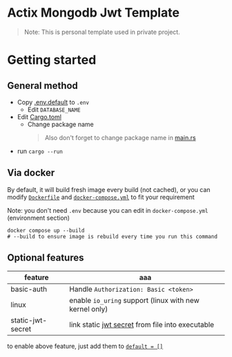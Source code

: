 # Actix Mongodb Jwt Template

> Note: This is personal template used in private project.

# Getting started

## General method

+ Copy [.env.default](.env.default) to `.env`
    + Edit `DATABASE_NAME`
+ Edit [Cargo.toml](Cargo.toml)
    + Change package name
      > Also don't forget to change package name in [main.rs](bin/main.rs)
+ run `cargo --run`

## Via docker

By default, it will build fresh image every build (not cached), or you can modify [`Dockerfile`](Dockerfile)
and [`docker-compose.yml`](docker-compose.yml) to fit your requirement

Note: you don't need `.env` because you can edit in `docker-compose.yml` (environment section)
```shell
docker compose up --build
# --build to ensure image is rebuild every time you run this command
```

## Optional features

| feature           | aaa                                                            |
|-------------------|----------------------------------------------------------------|
| basic-auth        | Handle `Authorization: Basic <token>`                          |
| linux             | enable `io_uring` support  (linux with new kernel only)        |
| static-jwt-secret | link static [jwt secret](jwt_secret) from file into executable |

to enable above feature, just add them to [`default = []`](Cargo.toml)
